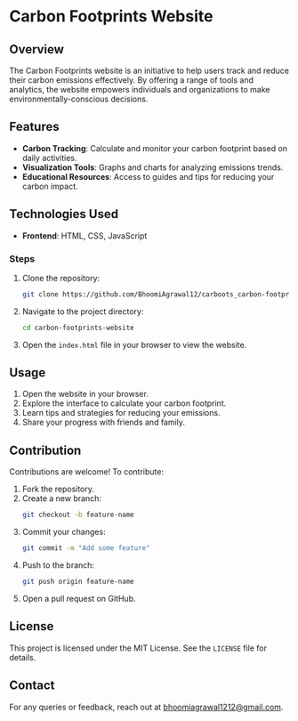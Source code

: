 # Carbon Footprints Website

## Overview
The Carbon Footprints website is an initiative to help users track and reduce their carbon emissions effectively. By offering a range of tools and analytics, the website empowers individuals and organizations to make environmentally-conscious decisions.

## Features
- **Carbon Tracking**: Calculate and monitor your carbon footprint based on daily activities.
- **Visualization Tools**: Graphs and charts for analyzing emissions trends.
- **Educational Resources**: Access to guides and tips for reducing your carbon impact.


## Technologies Used
- **Frontend**: HTML, CSS, JavaScript

### Steps
1. Clone the repository:
   ```bash
   git clone https://github.com/BhoomiAgrawal12/carboots_carbon-footprints.git
   ```
2. Navigate to the project directory:
   ```bash
   cd carbon-footprints-website
   ```
3. Open the `index.html` file in your browser to view the website.

## Usage
1. Open the website in your browser.
2. Explore the interface to calculate your carbon footprint.
3. Learn tips and strategies for reducing your emissions.
4. Share your progress with friends and family.

## Contribution
Contributions are welcome! To contribute:
1. Fork the repository.
2. Create a new branch:
   ```bash
   git checkout -b feature-name
   ```
3. Commit your changes:
   ```bash
   git commit -m "Add some feature"
   ```
4. Push to the branch:
   ```bash
   git push origin feature-name
   ```
5. Open a pull request on GitHub.

## License
This project is licensed under the MIT License. See the `LICENSE` file for details.

## Contact
For any queries or feedback, reach out at bhoomiagrawal1212@gmail.com.

